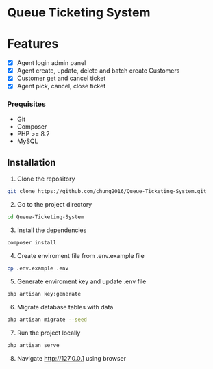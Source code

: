 # Queue Ticketing System

# Features

- [x] Agent login admin panel
- [x] Agent create, update, delete and batch create Customers
- [x] Customer get and cancel ticket
- [x] Agent pick, cancel, close ticket

### Prequisites

- Git
- Composer
- PHP >= 8.2
- MySQL

## Installation

1. Clone the repository

```bash
git clone https://github.com/chung2016/Queue-Ticketing-System.git
```

2. Go to the project directory

```bash
cd Queue-Ticketing-System
```

3. Install the dependencies

```bash
composer install
```

4. Create enviroment file from .env.example file

```bash
cp .env.example .env
```

5. Generate enviroment key and update .env file

```bash
php artisan key:generate
```

6. Migrate database tables with data

```bash
php artisan migrate --seed
```

7. Run the project locally

```bash
php artisan serve
```

8. Navigate http://127.0.0.1 using browser
